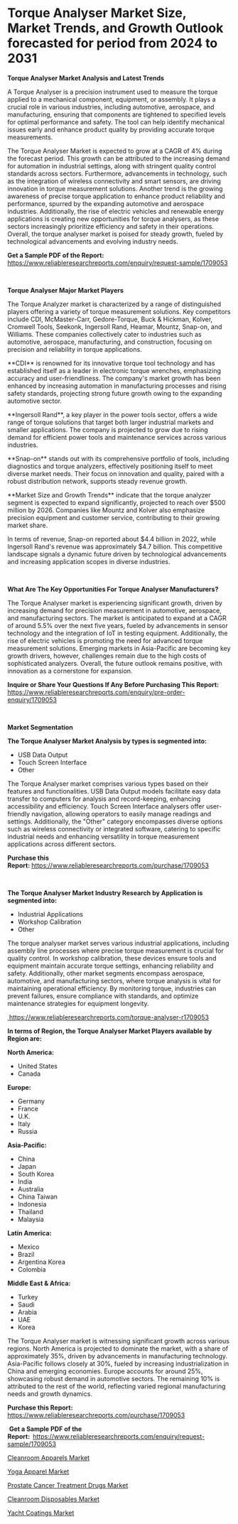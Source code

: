 <p><h1>Torque Analyser Market Size, Market Trends, and Growth Outlook forecasted for period from 2024 to 2031</h1></p><p><strong>Torque Analyser Market Analysis and Latest Trends</strong></p>
<p><p>A Torque Analyser is a precision instrument used to measure the torque applied to a mechanical component, equipment, or assembly. It plays a crucial role in various industries, including automotive, aerospace, and manufacturing, ensuring that components are tightened to specified levels for optimal performance and safety. The tool can help identify mechanical issues early and enhance product quality by providing accurate torque measurements.</p><p>The Torque Analyser Market is expected to grow at a CAGR of 4% during the forecast period. This growth can be attributed to the increasing demand for automation in industrial settings, along with stringent quality control standards across sectors. Furthermore, advancements in technology, such as the integration of wireless connectivity and smart sensors, are driving innovation in torque measurement solutions. Another trend is the growing awareness of precise torque application to enhance product reliability and performance, spurred by the expanding automotive and aerospace industries. Additionally, the rise of electric vehicles and renewable energy applications is creating new opportunities for torque analysers, as these sectors increasingly prioritize efficiency and safety in their operations. Overall, the torque analyser market is poised for steady growth, fueled by technological advancements and evolving industry needs.</p></p>
<p><strong>Get a Sample PDF of the Report:&nbsp;</strong> <a href="https://www.reliableresearchreports.com/enquiry/request-sample/1709053?utm_campaign=1742&utm_medium=2&utm_source=Github&utm_content=ia&utm_term=21102024&utm_id=torque-analyser">https://www.reliableresearchreports.com/enquiry/request-sample/1709053</a></p>
<p>&nbsp;</p>
<p><strong>Torque Analyser Major Market Players</strong></p>
<p><p>The Torque Analyzer market is characterized by a range of distinguished players offering a variety of torque measurement solutions. Key competitors include CDI, McMaster-Carr, Gedore-Torque, Buck & Hickman, Kolver, Cromwell Tools, Seekonk, Ingersoll Rand, Heamar, Mountz, Snap-on, and Williams. These companies collectively cater to industries such as automotive, aerospace, manufacturing, and construction, focusing on precision and reliability in torque applications.</p><p>**CDI** is renowned for its innovative torque tool technology and has established itself as a leader in electronic torque wrenches, emphasizing accuracy and user-friendliness. The company's market growth has been enhanced by increasing automation in manufacturing processes and rising safety standards, projecting strong future growth owing to the expanding automotive sector.</p><p>**Ingersoll Rand**, a key player in the power tools sector, offers a wide range of torque solutions that target both larger industrial markets and smaller applications. The company is projected to grow due to rising demand for efficient power tools and maintenance services across various industries.</p><p>**Snap-on** stands out with its comprehensive portfolio of tools, including diagnostics and torque analyzers, effectively positioning itself to meet diverse market needs. Their focus on innovation and quality, paired with a robust distribution network, supports steady revenue growth.</p><p>**Market Size and Growth Trends** indicate that the torque analyzer segment is expected to expand significantly, projected to reach over $500 million by 2026. Companies like Mountz and Kolver also emphasize precision equipment and customer service, contributing to their growing market share.</p><p>In terms of revenue, Snap-on reported about $4.4 billion in 2022, while Ingersoll Rand's revenue was approximately $4.7 billion. This competitive landscape signals a dynamic future driven by technological advancements and increasing application scopes in diverse industries.</p></p>
<p>&nbsp;</p>
<p><strong>What Are The Key Opportunities For Torque Analyser Manufacturers?</strong></p>
<p><p>The Torque Analyser market is experiencing significant growth, driven by increasing demand for precision measurement in automotive, aerospace, and manufacturing sectors. The market is anticipated to expand at a CAGR of around 5.5% over the next five years, fueled by advancements in sensor technology and the integration of IoT in testing equipment. Additionally, the rise of electric vehicles is promoting the need for advanced torque measurement solutions. Emerging markets in Asia-Pacific are becoming key growth drivers, however, challenges remain due to the high costs of sophisticated analyzers. Overall, the future outlook remains positive, with innovation as a cornerstone for expansion.</p></p>
<p><strong>Inquire or Share Your Questions If Any Before Purchasing This Report:</strong> <a href="https://www.reliableresearchreports.com/enquiry/pre-order-enquiry/1709053?utm_campaign=1742&utm_medium=2&utm_source=Github&utm_content=ia&utm_term=21102024&utm_id=torque-analyser">https://www.reliableresearchreports.com/enquiry/pre-order-enquiry/1709053</a></p>
<p>&nbsp;</p>
<p><strong>Market Segmentation</strong></p>
<p><strong>The Torque Analyser Market Analysis by types is segmented into:</strong></p>
<p><ul><li>USB Data Output</li><li>Touch Screen Interface</li><li>Other</li></ul></p>
<p><p>The Torque Analyser market comprises various types based on their features and functionalities. USB Data Output models facilitate easy data transfer to computers for analysis and record-keeping, enhancing accessibility and efficiency. Touch Screen Interface analysers offer user-friendly navigation, allowing operators to easily manage readings and settings. Additionally, the "Other" category encompasses diverse options such as wireless connectivity or integrated software, catering to specific industrial needs and enhancing versatility in torque measurement applications across different sectors.</p></p>
<p><strong>Purchase this Report:&nbsp;</strong><a href="https://www.reliableresearchreports.com/purchase/1709053?utm_campaign=1742&utm_medium=2&utm_source=Github&utm_content=ia&utm_term=21102024&utm_id=torque-analyser">https://www.reliableresearchreports.com/purchase/1709053</a></p>
<p>&nbsp;</p>
<p><strong>The Torque Analyser Market Industry Research by Application is segmented into:</strong></p>
<p><ul><li>Industrial Applications</li><li>Workshop Calibration</li><li>Other</li></ul></p>
<p><p>The torque analyser market serves various industrial applications, including assembly line processes where precise torque measurement is crucial for quality control. In workshop calibration, these devices ensure tools and equipment maintain accurate torque settings, enhancing reliability and safety. Additionally, other market segments encompass aerospace, automotive, and manufacturing sectors, where torque analysis is vital for maintaining operational efficiency. By monitoring torque, industries can prevent failures, ensure compliance with standards, and optimize maintenance strategies for equipment longevity.</p></p>
<p><a href="https://www.reliableresearchreports.com/torque-analyser-r1709053?utm_campaign=1742&utm_medium=2&utm_source=Github&utm_content=ia&utm_term=21102024&utm_id=torque-analyser">&nbsp;https://www.reliableresearchreports.com/torque-analyser-r1709053</a></p>
<p><strong>In terms of Region, the Torque Analyser Market Players available by Region are:</strong></p>
<p>
    <p> <strong> North America: </strong>
        <ul>
            <li>United States</li>
            <li>Canada</li>
        </ul>
        </p> 
    <p> <strong> Europe: </strong>
        <ul>
            <li>Germany</li>
            <li>France</li>
            <li>U.K.</li>
            <li>Italy</li>
            <li>Russia</li>
        </ul>
        </p> 
    <p> <strong> Asia-Pacific: </strong>
        <ul>
            <li>China</li>
            <li>Japan</li>
            <li>South Korea</li>
            <li>India</li>
            <li>Australia</li>
            <li>China Taiwan</li>
            <li>Indonesia</li>
            <li>Thailand</li>
            <li>Malaysia</li>
        </ul>
        </p> 
    <p> <strong> Latin America: </strong>
        <ul>
            <li>Mexico</li>
            <li>Brazil</li>
            <li>Argentina Korea</li>
            <li>Colombia</li>
        </ul>
        </p> 
    <p> <strong> Middle East & Africa: </strong>
        <ul>
            <li>Turkey</li>
            <li>Saudi</li>
            <li>Arabia</li>
            <li>UAE</li>
            <li>Korea</li>
        </ul>
    </p>
    </p>
<p><p>The Torque Analyser market is witnessing significant growth across various regions. North America is projected to dominate the market, with a share of approximately 35%, driven by advancements in manufacturing technology. Asia-Pacific follows closely at 30%, fueled by increasing industrialization in China and emerging economies. Europe accounts for around 25%, showcasing robust demand in automotive sectors. The remaining 10% is attributed to the rest of the world, reflecting varied regional manufacturing needs and growth dynamics.</p></p>
<p><strong>Purchase this Report: </strong><a href="https://www.reliableresearchreports.com/purchase/1709053?utm_campaign=1742&utm_medium=2&utm_source=Github&utm_content=ia&utm_term=21102024&utm_id=torque-analyser">https://www.reliableresearchreports.com/purchase/1709053</a></p>
<p>&nbsp;<strong>Get a Sample PDF of the Report:&nbsp;&nbsp;</strong><a href="https://www.reliableresearchreports.com/enquiry/request-sample/1709053?utm_campaign=1742&utm_medium=2&utm_source=Github&utm_content=ia&utm_term=21102024&utm_id=torque-analyser">https://www.reliableresearchreports.com/enquiry/request-sample/1709053</a></p>
<p><strong></strong></p>
<p><p><a href="https://www.linkedin.com/pulse/cleanroom-apparels-market-velocity-111-cagr-trajectory-2024-2031-re1gc?utm_campaign=1742&utm_medium=2&utm_source=Github&utm_content=ia&utm_term=21102024&utm_id=torque-analyser">Cleanroom Apparels Market</a></p><p><a href="https://www.linkedin.com/pulse/decoding-yoga-apparel-industry-dynamics-strategic-imperatives-pl0mc?utm_campaign=1742&utm_medium=2&utm_source=Github&utm_content=ia&utm_term=21102024&utm_id=torque-analyser">Yoga Apparel Market</a></p><p><a href="https://www.linkedin.com/pulse/unlocking-growth-potential-strategic-analysis-prostate-cancer-nbu0c?utm_campaign=1742&utm_medium=2&utm_source=Github&utm_content=ia&utm_term=21102024&utm_id=torque-analyser">Prostate Cancer Treatment Drugs Market</a></p><p><a href="https://www.linkedin.com/pulse/global-cleanroom-disposables-market-trends-analysis-future-growth-l5evc?utm_campaign=1742&utm_medium=2&utm_source=Github&utm_content=ia&utm_term=21102024&utm_id=torque-analyser">Cleanroom Disposables Market</a></p><p><a href="https://www.linkedin.com/pulse/market-dynamics-future-trends-global-yacht-coatings-sector-forecasted-mox6e?utm_campaign=1742&utm_medium=2&utm_source=Github&utm_content=ia&utm_term=21102024&utm_id=torque-analyser">Yacht Coatings Market</a></p></p>
